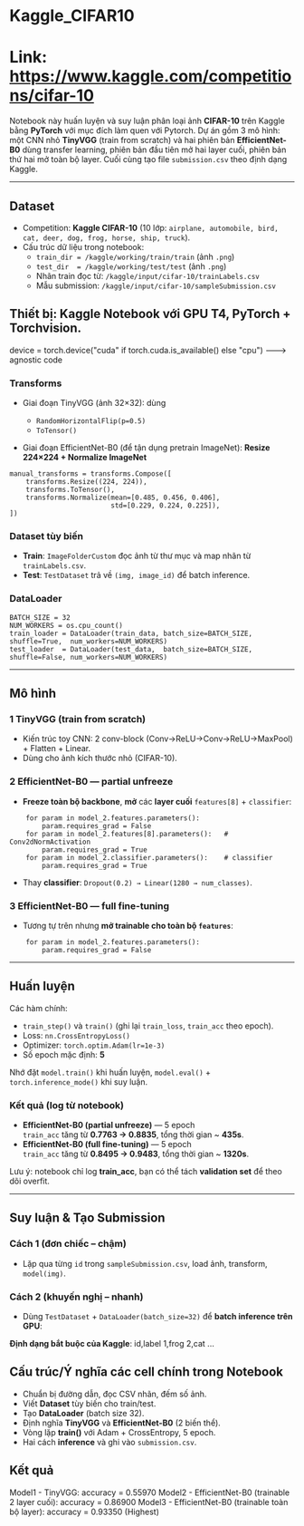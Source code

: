 # Kaggle_CIFAR10
# Link: https://www.kaggle.com/competitions/cifar-10

Notebook này huấn luyện và suy luận phân loại ảnh **CIFAR-10** trên Kaggle bằng **PyTorch** với mục đích làm quen với Pytorch. Dự án gồm 3 mô hình: một CNN nhỏ **TinyVGG** (train from scratch) và hai phiên bản **EfficientNet-B0** dùng transfer learning, phiên bản đầu tiên mở hai layer cuối, phiên bản thứ hai mở toàn bộ layer. Cuối cùng tạo file `submission.csv` theo định dạng Kaggle.

-------------------------------

## Dataset
- Competition: **Kaggle CIFAR-10** (10 lớp: `airplane, automobile, bird, cat, deer, dog, frog, horse, ship, truck`).
- Cấu trúc dữ liệu trong notebook:
  - `train_dir = /kaggle/working/train/train` (ảnh `.png`)
  - `test_dir  = /kaggle/working/test/test` (ảnh `.png`)
  - Nhãn train đọc từ: `/kaggle/input/cifar-10/trainLabels.csv`
  - Mẫu submission: `/kaggle/input/cifar-10/sampleSubmission.csv`

## Thiết bị: Kaggle Notebook với **GPU T4**, PyTorch + Torchvision.
device = torch.device("cuda" if torch.cuda.is_available() else "cpu")
---> agnostic code

### Transforms
- Giai đoạn TinyVGG (ảnh 32×32): dùng
  - `RandomHorizontalFlip(p=0.5)`
  - `ToTensor()`

- Giai đoạn EfficientNet-B0 (để tận dụng pretrain ImageNet): **Resize 224×224 + Normalize ImageNet**
```
manual_transforms = transforms.Compose([
    transforms.Resize((224, 224)),
    transforms.ToTensor(),
    transforms.Normalize(mean=[0.485, 0.456, 0.406],
                         std=[0.229, 0.224, 0.225]),
])
```

### Dataset tùy biến
- **Train**: `ImageFolderCustom` đọc ảnh từ thư mục và map nhãn từ `trainLabels.csv`.
- **Test**: `TestDataset` trả về `(img, image_id)` để batch inference.

### DataLoader
```
BATCH_SIZE = 32
NUM_WORKERS = os.cpu_count()
train_loader = DataLoader(train_data, batch_size=BATCH_SIZE, shuffle=True,  num_workers=NUM_WORKERS)
test_loader  = DataLoader(test_data,  batch_size=BATCH_SIZE, shuffle=False, num_workers=NUM_WORKERS)
```

---

## Mô hình

### 1 TinyVGG (train from scratch)
- Kiến trúc toy CNN: 2 conv-block (Conv→ReLU→Conv→ReLU→MaxPool) + Flatten + Linear.
- Dùng cho ảnh kích thước nhỏ (CIFAR-10).

### 2 EfficientNet-B0 — **partial unfreeze**
- **Freeze toàn bộ backbone**, **mở** các **layer cuối** `features[8]` + `classifier`:
```
    for param in model_2.features.parameters():
        param.requires_grad = False
    for param in model_2.features[8].parameters():   # Conv2dNormActivation
        param.requires_grad = True
    for param in model_2.classifier.parameters():    # classifier
        param.requires_grad = True
```
- Thay **classifier**: `Dropout(0.2) → Linear(1280 → num_classes)`.

### 3 EfficientNet-B0 — **full fine-tuning**
- Tương tự trên nhưng **mở trainable cho toàn bộ `features`**:
```
    for param in model_2.features.parameters():
        param.requires_grad = False
```

---

## Huấn luyện

Các hàm chính:
- `train_step()` và `train()` (ghi lại `train_loss`, `train_acc` theo epoch).
- Loss: `nn.CrossEntropyLoss()`
- Optimizer: `torch.optim.Adam(lr=1e-3)`
- Số epoch mặc định: **5**

Nhớ đặt `model.train()` khi huấn luyện, `model.eval()` + `torch.inference_mode()` khi suy luận.

### Kết quả (log từ notebook)
- **EfficientNet-B0 (partial unfreeze)** — 5 epoch  
    `train_acc` tăng từ **0.7763 → 0.8835**, tổng thời gian ~ **435s**.
- **EfficientNet-B0 (full fine-tuning)** — 5 epoch  
    `train_acc` tăng từ **0.8495 → 0.9483**, tổng thời gian ~ **1320s**.

Lưu ý: notebook chỉ log **train_acc**, bạn có thể tách **validation set** để theo dõi overfit.

---

## Suy luận & Tạo Submission

### Cách 1 (đơn chiếc – chậm)
- Lặp qua từng `id` trong `sampleSubmission.csv`, load ảnh, transform, `model(img)`.

### Cách 2 (khuyến nghị – nhanh)
- Dùng `TestDataset` + `DataLoader(batch_size=32)` để **batch inference trên GPU**:

**Định dạng bắt buộc của Kaggle**:
id,label
1,frog
2,cat
...

## Cấu trúc/Ý nghĩa các cell chính trong Notebook
- Chuẩn bị đường dẫn, đọc CSV nhãn, đếm số ảnh.
- Viết **Dataset** tùy biến cho train/test.
- Tạo **DataLoader** (batch size 32).
- Định nghĩa **TinyVGG** và **EfficientNet-B0** (2 biến thể).
- Vòng lặp **train()** với Adam + CrossEntropy, 5 epoch.
- Hai cách **inference** và ghi vào `submission.csv`.

## Kết quả
Model1 - TinyVGG: accuracy = 0.55970
Model2 - EfficientNet-B0 (trainable 2 layer cuối): accuracy = 0.86900
Model3 - EfficientNet-B0 (trainable toàn bộ layer): accuracy = 0.93350 (Highest)

